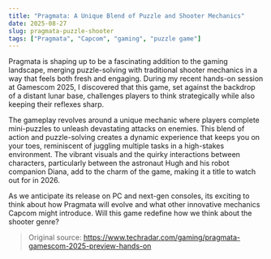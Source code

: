 ```yaml
---
title: "Pragmata: A Unique Blend of Puzzle and Shooter Mechanics"
date: 2025-08-27
slug: pragmata-puzzle-shooter
tags: ["Pragmata", "Capcom", "gaming", "puzzle game"]
---
```


Pragmata is shaping up to be a fascinating addition to the gaming landscape, merging puzzle-solving with traditional shooter mechanics in a way that feels both fresh and engaging. During my recent hands-on session at Gamescom 2025, I discovered that this game, set against the backdrop of a distant lunar base, challenges players to think strategically while also keeping their reflexes sharp.

The gameplay revolves around a unique mechanic where players complete mini-puzzles to unleash devastating attacks on enemies. This blend of action and puzzle-solving creates a dynamic experience that keeps you on your toes, reminiscent of juggling multiple tasks in a high-stakes environment. The vibrant visuals and the quirky interactions between characters, particularly between the astronaut Hugh and his robot companion Diana, add to the charm of the game, making it a title to watch out for in 2026.

As we anticipate its release on PC and next-gen consoles, its exciting to think about how Pragmata will evolve and what other innovative mechanics Capcom might introduce. Will this game redefine how we think about the shooter genre?
> Original source: https://www.techradar.com/gaming/pragmata-gamescom-2025-preview-hands-on